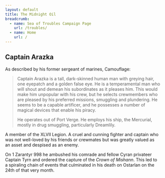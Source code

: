 ```yaml
---
layout: default
title: The Midnight Oil
breadcrumb:
  - name: Sea of Troubles Campaign Page
    url: /troubles/
  - name: Home
    url: /
---
```

## Captain Arazka

As described by his former sergeant of marines, Camouflage:

> Captain Arazka is a tall, dark-skinned human man with greying hair, one eyepatch and a golden false eye. He is a temperamental man who will shout and demean his subordinates as it pleases him. This would make him unpopular with his crew, but he selects crewmembers who are pleased by his preferred missions, smuggling and plundering. He seems to be a capable artificer, and he possesses a number of magical devices that enable his piracy.
> 
> He operates out of Port Verge. He employs his ship, the Mercurial, mostly in drug smuggling, particularly Dreamlily.

A member of the XLVII Legion. A cruel and cunning fighter and captain who was not well-loved by his friends or crewmates but was greatly valued as an asset and despised as an enemy.

On 1 Zarantyr 998 he ambushed his comrade and fellow Cyran privateer Captain Tyrn and ordered the capture of the *Crown of Mishann*. This led to a spiraling chain of events that culminated in his death on Ostarlan on the 24th of that very month.
